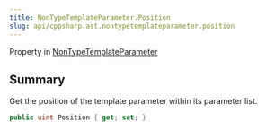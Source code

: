 ```yaml
---
title: NonTypeTemplateParameter.Position
slug: api/cppsharp.ast.nontypetemplateparameter.position
---
```

Property in [NonTypeTemplateParameter](/api/cppsharp/ast/nontypetemplateparameter)

## Summary


Get the position of the template parameter within its parameter list.


```csharp
public uint Position { get; set; }
```

